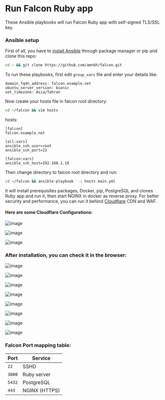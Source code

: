 # Run Falcon Ruby app

These Ansible playbooks will run Falcon Ruby app with self-signed TLS/SSL key.

### Ansible setup
First of all, you have to [install Ansible](https://docs.ansible.com/ansible/latest/installation_guide/intro_installation.html) through package manager or pip and clone this repo:
``` bash
cd ~ && git clone https://github.com/amnkh/falcon.git
```
To run these playbooks, first edit `group_vars` file and enter your details like:
```
domain_fqdn_address: falcon.example.net
ubuntu_server_version: bionic
set_timezone: Asia/Tehran
```
Now create your hosts file in falcon root directory:
``` bash
cd ~/falcon && vim hosts
```
hosts:
```
[falcon]
falcon.example.net

[all:vars]
ansible_ssh_user=root
ansible_ssh_port=22

[falcon:vars]
ansible_ssh_host=192.168.1.10
```
Then change directory to falcon root directory and run:
``` bash
cd ~/falcon && ansible-playbook  -i hosts main.yml
```
It will install prerequisites packages, Docker, pip, PostgreSQL and clones Ruby app and run it, then start NGINX in docker as reverse proxy. For better security and performance, you can run it behind [Cloudflare](https://www.cloudflare.com/) CDN and WAF.

#### Here are some Cloudflare Configurations:

![image](documents/dns.png)

![image](documents/tls.png)

![image](documents/pagerules.png)

### After installation, you can check it in the browser:

![image](documents/falcon1.png)

![image](documents/falcon2.png)

![image](documents/falcon3.png)

![image](documents/falcon4.png)

![image](documents/falcon8.png)

![image](documents/falcon5.png)

![image](documents/falcon6.png)

![image](documents/falcon7.png)

### Falcon Port mapping table:
| Port | Service |
|---|---|
| `22` | SSHD |
| `3000` | Ruby server |
| `5432` | PostgreSQL |
| `443` | NGINX (HTTPS) |
